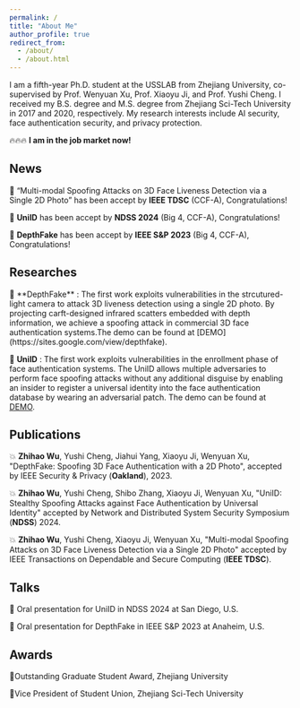 ```yaml
---
permalink: /
title: "About Me"
author_profile: true
redirect_from: 
  - /about/
  - /about.html
---
```


I am a fifth-year Ph.D. student at the USSLAB from Zhejiang University, co-supervised by Prof. Wenyuan Xu, Prof. Xiaoyu Ji, and Prof. Yushi Cheng. I received my B.S. degree and M.S. degree from Zhejiang Sci-Tech University in 2017 and 2020, respectively. My research interests include AI security, face authentication security, and privacy protection.

🔥🔥🔥 **I am in the job market now!**

<h2>News</h2>	

🌟 “Multi-modal Spoofing Attacks on 3D Face Liveness Detection via a Single 2D Photo” has been accept by **IEEE TDSC** (CCF-A), Congratulations!

🌟 **UniID** has been accept by **NDSS 2024** (Big 4, CCF-A), Congratulations!

🌟 **DepthFake** has been accept by **IEEE S&P 2023** (Big 4, CCF-A), Congratulations!

<h2>Researches</h2>	
🚀 **DepthFake** : The first work exploits vulnerabilities in the strcutured-light camera to attack 3D liveness detection using a single 2D photo. By projecting carft-designed infrared scatters embedded with depth information, we achieve a spoofing attack in commercial 3D face authentication systems.The demo can be found at [DEMO](https://sites.google.com/view/depthfake). 

🚀 **UniID** : The first work exploits vulnerabilities in the enrollment phase of face authentication systems. The UniID allows multiple adversaries to perform face spoofing attacks without any additional disguise by enabling an insider to register
a universal identity into the face authentication database by wearing an adversarial patch. The demo can be found at [DEMO](https://sites.google.com/view/depthfake). 

<h2>Publications</h2>	

💥 **Zhihao Wu**, Yushi Cheng, Jiahui Yang, Xiaoyu Ji, Wenyuan Xu, "DepthFake: Spoofing 3D Face Authentication with a 2D Photo", accepted by IEEE Security & Privacy (**Oakland**), 2023.

💥 **Zhihao Wu**, Yushi Cheng, Shibo Zhang, Xiaoyu Ji, Wenyuan Xu, "UniID: Stealthy Spoofing Attacks against Face Authentication by Universal Identity" accepted by Network and Distributed System Security Symposium (**NDSS**) 2024.

💥 **Zhihao Wu**, Yushi Cheng, Xiaoyu Ji, Wenyuan Xu, "Multi-modal Spoofing Attacks on 3D Face Liveness Detection via a Single 2D Photo" accepted by IEEE Transactions on Dependable and Secure Computing (**IEEE TDSC**).

<h2>Talks</h2>	

🎤 Oral presentation for UniID in NDSS 2024 at San Diego, U.S.

🎤 Oral presentation for DepthFake in IEEE S&P 2023 at Anaheim, U.S.

<h2>Awards</h2>	

💫Outstanding Graduate Student Award, Zhejiang University

💫Vice President of Student Union, Zhejiang Sci-Tech University
